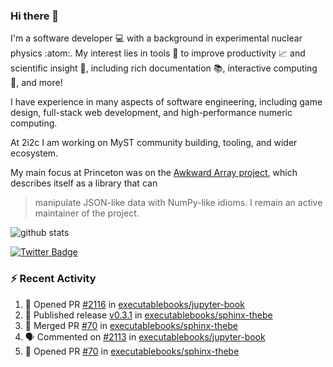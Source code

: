 ### Hi there 👋 

I'm a software developer 💻 with a background in experimental nuclear physics :atom:. My interest lies in tools :wrench: to improve productivity :chart_with_upwards_trend: and scientific insight :telescope:, including rich documentation 📚, interactive computing 🧮, and more! 

I have experience in many aspects of software engineering, including game design, full-stack web development, and high-performance numeric computing. 

At 2i2c I am working on MyST community building, tooling, and wider ecosystem. 

My main focus at Princeton was on the [Awkward Array project](awkward-array.org/), which describes itself as a library that can 
> manipulate JSON-like data with NumPy-like idioms. I remain an active maintainer of the project. 

![github stats](https://github-readme-stats.vercel.app/api?username=agoose77&show_icons=true&hide_rank=true&hide_title=true&bg_color=30,e76445,904e95&text_color=efe3ec&icon_color=efe3ec)
<!--
**agoose77/agoose77** is a ✨ _special_ ✨ repository because its `README.md` (this file) appears on your GitHub profile.

Here are some ideas to get you started:

- 🔭 I’m currently working on ...
- 🌱 I’m currently learning ...
- 👯 I’m looking to collaborate on ...
- 🤔 I’m looking for help with ...
- 💬 Ask me about ...
- 📫 How to reach me: ...
- 😄 Pronouns: ...
- ⚡ Fun fact: ...
-->

[![Twitter Badge](https://img.shields.io/twitter/follow/agoose77?style=flat-square&logo=Twitter&logoColor=white&color=cornflowerblue)](https://twitter.com/agoose77)

### :zap: Recent Activity

<!--START_SECTION:activity-->
1. 💪 Opened PR [#2116](https://github.com/executablebooks/jupyter-book/pull/2116) in [executablebooks/jupyter-book](https://github.com/executablebooks/jupyter-book)
2. 🚀 Published release [v0.3.1](https://github.com/executablebooks/sphinx-thebe/releases/tag/v0.3.1) in [executablebooks/sphinx-thebe](https://github.com/executablebooks/sphinx-thebe)
3. 🎉 Merged PR [#70](https://github.com/executablebooks/sphinx-thebe/pull/70) in [executablebooks/sphinx-thebe](https://github.com/executablebooks/sphinx-thebe)
4. 🗣 Commented on [#2113](https://github.com/executablebooks/jupyter-book/issues/2113#issuecomment-1932046372) in [executablebooks/jupyter-book](https://github.com/executablebooks/jupyter-book)
5. 💪 Opened PR [#70](https://github.com/executablebooks/sphinx-thebe/pull/70) in [executablebooks/sphinx-thebe](https://github.com/executablebooks/sphinx-thebe)
<!--END_SECTION:activity-->
